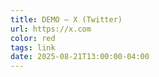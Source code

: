 ```yaml
---
title: DEMO — X (Twitter)
url: https://x.com
color: red
tags: link
date: 2025-08-21T13:00:00-04:00
---
```

